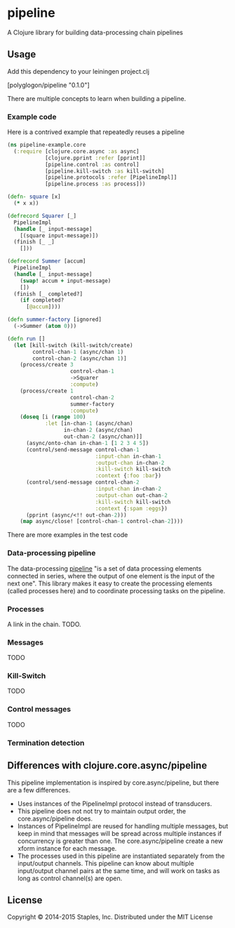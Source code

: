 # pipeline

A Clojure library for building data-processing chain pipelines

## Usage

Add this dependency to your leiningen project.clj

[polyglogon/pipeline "0.1.0"]

There are multiple concepts to learn when building a pipeline.

### Example code

Here is a contrived example that repeatedly reuses a pipeline

``` clojure
(ns pipeline-example.core
  (:require [clojure.core.async :as async]
            [clojure.pprint :refer [pprint]]
            [pipeline.control :as control]
            [pipeline.kill-switch :as kill-switch]
            [pipeline.protocols :refer [PipelineImpl]]
            [pipeline.process :as process]))

(defn- square [x]
  (* x x))

(defrecord Squarer [_]
  PipelineImpl
  (handle [_ input-message]
    [(square input-message)])
  (finish [_ _]
    []))

(defrecord Summer [accum]
  PipelineImpl
  (handle [_ input-message]
    (swap! accum + input-message)
    [])
  (finish [_ completed?]
    (if completed?
      [@accum])))

(defn summer-factory [ignored]
  (->Summer (atom 0)))

(defn run []
  (let [kill-switch (kill-switch/create)
        control-chan-1 (async/chan 1)
        control-chan-2 (async/chan 1)]
    (process/create 3
                    control-chan-1
                    ->Squarer
                    :compute)
    (process/create 1
                    control-chan-2
                    summer-factory
                    :compute)
    (doseq [i (range 100)
            :let [in-chan-1 (async/chan)
                  in-chan-2 (async/chan)
                  out-chan-2 (async/chan)]]
      (async/onto-chan in-chan-1 [1 2 3 4 5])
      (control/send-message control-chan-1
                            :input-chan in-chan-1
                            :output-chan in-chan-2
                            :kill-switch kill-switch
                            :context {:foo :bar})
      (control/send-message control-chan-2
                            :input-chan in-chan-2
                            :output-chan out-chan-2
                            :kill-switch kill-switch
                            :context {:spam :eggs})
      (pprint (async/<!! out-chan-2)))
    (map async/close! [control-chan-1 control-chan-2])))
```

There are more examples in the test code

### Data-processing pipeline

The data-processing [pipeline](https://en.wikipedia.org/wiki/Pipeline_%28computing%29)
"is a set of data processing elements connected in series, where the output of
one element is the input of the next one".  This library makes it easy  to create
the processing elements (called processes here) and to coordinate processing
tasks on the pipeline.

### Processes

A link in the chain.  TODO.

### Messages

TODO

### Kill-Switch

TODO

### Control messages

TODO

### Termination detection

## Differences with clojure.core.async/pipeline

This pipeline implementation is inspired by core.async/pipeline, but
there are a few differences.

* Uses instances of the PipelineImpl protocol instead of transducers.
* This pipeline does not not try to maintain output order, the
  core.async/pipeline does.
* Instances of PipelineImpl are reused for handling multiple messages,
  but keep in mind that messages will be spread across multiple
  instances if concurrency is greater than one.  The core.async/pipeline
  create a new xform instance for each message.
* The processes used in this pipeline are instantiated separately from
  the input/output channels.  This pipeline can know about multiple
  input/output channel pairs at the same time, and will work on tasks
  as long as control channel(s) are open.

## License

Copyright © 2014-2015 Staples, Inc.
Distributed under the MIT License
